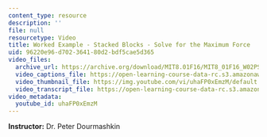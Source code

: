 ```yaml
---
content_type: resource
description: ''
file: null
resourcetype: Video
title: Worked Example - Stacked Blocks - Solve for the Maximum Force
uid: 96220e96-d702-3641-80d2-bdf5cae5d365
video_files:
  archive_url: https://archive.org/download/MIT8.01F16/MIT8_01F16_W02PS01v02_2_360p.mp4
  video_captions_file: https://open-learning-course-data-rc.s3.amazonaws.com/8-01sc-classical-mechanics-fall-2016/4c8262d5818c57fabdcd9f75b90c00e7_uhaFP0xEmzM.vtt
  video_thumbnail_file: https://img.youtube.com/vi/uhaFP0xEmzM/default.jpg
  video_transcript_file: https://open-learning-course-data-rc.s3.amazonaws.com/8-01sc-classical-mechanics-fall-2016/f6180c096a07f0106c6083397283fea2_uhaFP0xEmzM.pdf
video_metadata:
  youtube_id: uhaFP0xEmzM
---
```


**Instructor:** Dr. Peter Dourmashkin